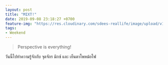 ```yaml
---
layout: post
title: "MIXT!"
date: 2019-09-08 23:18:27 +0700
feature-img: "https://res.cloudinary.com/sdees-reallife/image/upload/v1555658919/sample_feature_img.png"
tags:
- Weekend
---
```

> Perspective is everything!

<i class="fa fa-child" style="color:plum"></i>

วันนี้ไปทำความรู้จักกับ จุตจักร มิกซ์ และ เย็นตาโพหม้อไฟ
